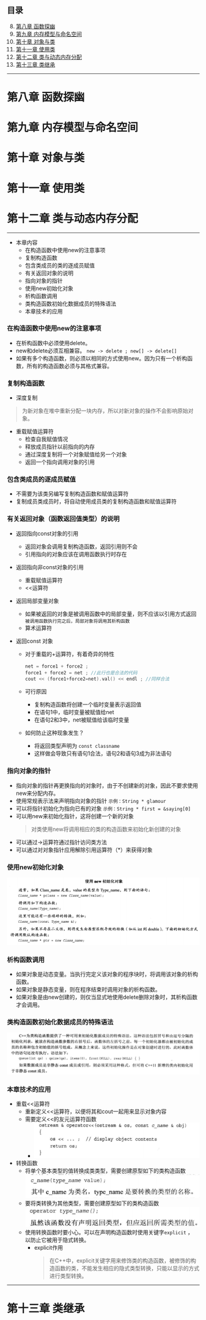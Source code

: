 <!-- Some Notes of Studying C-- primer plus -->

## 目录

8. [第八章 函数探幽](#chapter8)
9. [第九章 内存模型与命名空间](#chapter9)
10. [第十章 对象与类](#chapter10)
11. [第十一章 使用类](#chapter10)
12. [第十二章 类与动态内存分配](#chapter12)
13. [第十三章 类继承](#chapter13)

-----

 <h1 id='#chapter8'>第八章 函数探幽</h1> 
 <h1 id='#chapter9'>第九章 内存模型与命名空间</h1>
 <h1 id='#chapter10'>第十章 对象与类</h1>
 <h1 id='#chapter10'>第十一章 使用类</h1>

<!-- 此处为预留的以往章节的内容 -->


<h1 id='chapter12'>第十二章 类与动态内存分配</h1>


-----

+ 本章内容
  - 在构造函数中使用new的注意事项
  - 复制构造函数
  - 包含类成员的类的逐成员赋值
  - 有关返回对象的说明
  - 指向对象的指针
  - 使用new初始化对象
  - 析构函数调用
  - 类构造函数初始化数据成员的特殊语法
  - 本章技术的应用

### 在构造函数中使用new的注意事项

+ 在析构函数中必须使用delete。
+ new和delete必须互相兼容。
    `new -> delete ; new[] -> delete[]`
+ 如果有多个构造函数，则必须以相同的方式使用new。因为只有一个析构函数，所有的构造函数必须与其格式兼容。

### 复制构造函数

+ 深度复制
> 为新对象在堆中重新分配一块内存，所以对新对象的操作不会影响原始对象。

+ 重载赋值运算符
  + 检查自我赋值情况
  + 释放成员指针以前指向的内存
  + 通过深度复制将一个对象赋值给另一个对象
  + 返回一个指向调用对象的引用

### 包含类成员的逐成员赋值

+ 不需要为该类另编写复制构造函数和赋值运算符
+ 复制成员类成员时，将自动使用成员类的复制构造函数和赋值运算符

### 有关返回对象（函数返回值类型）的说明

+ 返回指向const对象的引用
  + 返回对象会调用复制构造函数，返回引用则不会
  + 引用指向的对象应该在调用函数执行时存在

+ 返回指向非const对象的引用
  + 重载赋值运算符
  + <<运算符
  
+ 返回局部变量对象
  + 如果被返回的对象是被调用函数中的局部变量，则不应该以引用方式返回
    ` 被调用函数执行完之后，局部对象将调用其析构函数 `
  + 算术运算符
  
+ 返回const 对象
  + 对于重载的+运算符，有着奇异的特性
    ```cpp
    net = force1 + force2 ;
    force1 + force2 = net ; //此行也是合法的代码
    cout << (force1+force2=net).val() << endl ; //同样合法
    ```  

  + 可行原因
    + 复制构造函数将创建一个临时变量表示返回值
    + 在语句1中，临时变量被赋值给net
    + 在语句2和3中，net被赋值给该临时变量 
  + 如何防止这种现象发生？
    + 将返回类型声明为 ` const classname `
    + 这样做会导致只有语句1合法，语句2和语句3成为非法语句

### 指向对象的指针

+ 指向对象的指针再更换指向的对象时，由于不创建新的对象，因此不要求使用new来分配内存。
+ 使用常规表示法来声明指向对象的指针
  `示例：String * glamour`
+ 可以将指针初始化为指向已有的对象
  `示例：String * first = &saying[0]`
+ 可以用new来初始化指针，这将创建一个新的对象
  > 对类使用new将调用相应的类的构造函数来初始化新创建的对象
+ 可以通过->运算符通过指针访问类方法
+ 可以通过对对象指针应用解除引用运算符（*）来获得对象

### 使用new初始化对象

![使用new初始化对象](img/chapter12/使用new初始化对象.png)

### 析构函数调用

+ 如果对象是动态变量。当执行完定义该对象的程序块时，将调用该对象的析构函数。
+ 如果对象是静态变量，则在程序结束时调用对象的析构函数。
+ 如果对象是由new创建的，则仅当显式地使用delete删除对象时，其析构函数才会调用。

### 类构造函数初始化数据成员的特殊语法

![构造函数特殊语法](img//chapter12/特殊语法.png)

### 本章技术的应用

+ 重载<<运算符
  + 重新定义<<运算符，以便将其和cout一起用来显示对象内容
  + 需要定义<<的友元运算符函数
    + ![<<的友元运算符函数](img/chapter12/流输出运算符的友元运算符函数.png)
+ 转换函数
  + 将单个基本类型的值转换成类类型，需要创建原型如下的类构造函数
    ![转换单个值的构造函数原型](img/chapter12/单个值转换为其他类型的构造函数.png)
  + 要将类转换为其他类型，需要创建原型如下的类构造函数
    ![构造函数原型](img/chapter12/将类转换为其他类型的构造函数.png)
  + 使用转换函数时要小心。可以在声明构造函数时使用关键字`explicit` ， 以防止它被用于隐式转换。 
    + explicit作用
        > 在C++中，explicit关键字用来修饰类的构造函数，被修饰的构造函数的类，不能发生相应的隐式类型转换，只能以显示的方式进行类型转换。

-----

<h1 id='chapter13'>第十三章 类继承</h1>